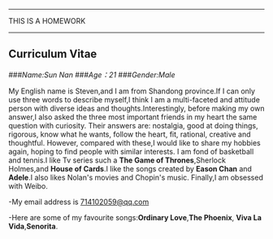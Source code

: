 ***
THIS IS A HOMEWORK
***
## Curriculum Vitae
###*Name:Sun Nan*
###*Age：21*
###*Gender:Male*
>
My English name is Steven,and I am from Shandong province.If I can only use three words to describe myself,I think I am a multi-faceted and attitude person with diverse ideas and thoughts.Interestingly, before making my own answer,I also asked the three most important friends in my heart the same question with curiosity. Their answers are: nostalgia, good at doing things, rigorous, know what he wants, follow the heart, fit, rational, creative and thoughtful. However, compared with these,I would like to share my hobbies again, hoping to find people with similar interests. I am fond of basketball and tennis.I like Tv series such a **The Game of Thrones**,Sherlock Holmes,and **House of Cards**.I like the songs created by **Eason Chan** and **Adele**.I also likes Nolan's movies and Chopin's music. Finally,I am obsessed with Weibo.
>
-My email address is <714102059@qq.com>

-Here are some of my favourite songs:**Ordinary Love**,**The Phoenix**, **Viva La Vida**,**Senorita**.


